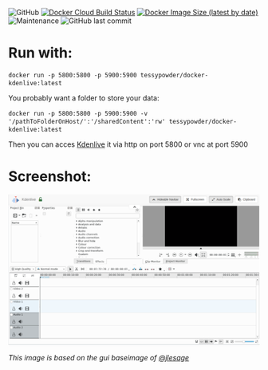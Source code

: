 ![GitHub](https://img.shields.io/github/license/JonathanTreffler/kdenlive-vnc-docker?style=flat-square)
[![Docker Cloud Build Status](https://img.shields.io/docker/cloud/build/tessypowder/docker-kdenlive?style=flat-square)](https://hub.docker.com/repository/docker/tessypowder/docker-kdenlive)
[![Docker Image Size (latest by date)](https://img.shields.io/docker/image-size/tessypowder/docker-kdenlive?style=flat-square)](https://hub.docker.com/repository/docker/tessypowder/docker-kdenlive)
![Maintenance](https://img.shields.io/maintenance/yes/2021?style=flat-square)
![GitHub last commit](https://img.shields.io/github/last-commit/JonathanTreffler/kdenlive-vnc-docker?style=flat-square)

# Run with:
```
docker run -p 5800:5800 -p 5900:5900 tessypowder/docker-kdenlive:latest
```

You probably want a folder to store your data:
```
docker run -p 5800:5800 -p 5900:5900 -v '/pathToFolderOnHost/':'/sharedContent':'rw' tessypowder/docker-kdenlive:latest
```

Then you can acces [Kdenlive](https://github.com/KDE/kdenlive) it via http on port 5800 or vnc at port 5900

# Screenshot:
![](https://raw.githubusercontent.com/JonathanTreffler/kdenlive-vnc-docker/master/img/screenshot.png)

*This image is based on the gui baseimage of [@jlesage](https://github.com/jlesage/)*
